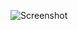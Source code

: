 ![Screenshot](https://raw.githubusercontent.com/Cryakl/Ultimate-RAT-Collection/refs/heads/main/AntiLamerBackdoor/Anti-Lamer%20BackDoor%20v1.3/Screenshot.png)
